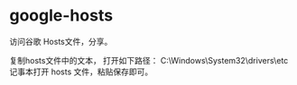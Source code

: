 google-hosts
============

访问谷歌 Hosts文件，分享。

复制hosts文件中的文本，
打开如下路径： C:\Windows\System32\drivers\etc 记事本打开 hosts 文件，粘贴保存即可。 
